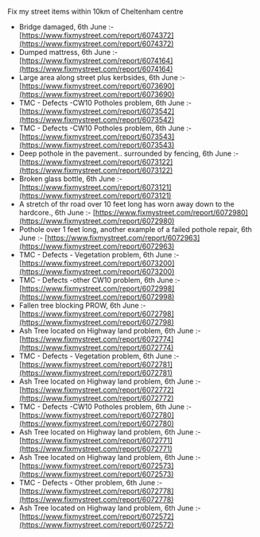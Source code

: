Fix my street items within 10km of Cheltenham centre

<!-- fix_marker starts -->

- Bridge damaged, 6th June :- [https://www.fixmystreet.com/report/6074372](https://www.fixmystreet.com/report/6074372)
- Dumped mattress, 6th June :- [https://www.fixmystreet.com/report/6074164](https://www.fixmystreet.com/report/6074164)
- Large area along street plus kerbsides, 6th June :- [https://www.fixmystreet.com/report/6073690](https://www.fixmystreet.com/report/6073690)
- TMC - Defects -CW10 Potholes problem, 6th June :- [https://www.fixmystreet.com/report/6073542](https://www.fixmystreet.com/report/6073542)
- TMC - Defects -CW10 Potholes problem, 6th June :- [https://www.fixmystreet.com/report/6073543](https://www.fixmystreet.com/report/6073543)
- Deep pothole in the pavement.. surrounded by fencing, 6th June :- [https://www.fixmystreet.com/report/6073122](https://www.fixmystreet.com/report/6073122)
- Broken glass bottle, 6th June :- [https://www.fixmystreet.com/report/6073121](https://www.fixmystreet.com/report/6073121)
- A stretch of thr road over 10 feet long has worn away down to the hardcore., 6th June :- [https://www.fixmystreet.com/report/6072980](https://www.fixmystreet.com/report/6072980)
- Pothole over 1 feet long, another example of a failed pothole repair, 6th June :- [https://www.fixmystreet.com/report/6072963](https://www.fixmystreet.com/report/6072963)
- TMC - Defects - Vegetation problem, 6th June :- [https://www.fixmystreet.com/report/6073200](https://www.fixmystreet.com/report/6073200)
- TMC - Defects -other CW10 problem, 6th June :- [https://www.fixmystreet.com/report/6072998](https://www.fixmystreet.com/report/6072998)
- Fallen tree blocking PROW, 6th June :- [https://www.fixmystreet.com/report/6072798](https://www.fixmystreet.com/report/6072798)
- Ash Tree located on Highway land problem, 6th June :- [https://www.fixmystreet.com/report/6072774](https://www.fixmystreet.com/report/6072774)
- TMC - Defects - Vegetation problem, 6th June :- [https://www.fixmystreet.com/report/6072781](https://www.fixmystreet.com/report/6072781)
- Ash Tree located on Highway land problem, 6th June :- [https://www.fixmystreet.com/report/6072772](https://www.fixmystreet.com/report/6072772)
- TMC - Defects -CW10 Potholes problem, 6th June :- [https://www.fixmystreet.com/report/6072780](https://www.fixmystreet.com/report/6072780)
- Ash Tree located on Highway land problem, 6th June :- [https://www.fixmystreet.com/report/6072771](https://www.fixmystreet.com/report/6072771)
- Ash Tree located on Highway land problem, 6th June :- [https://www.fixmystreet.com/report/6072573](https://www.fixmystreet.com/report/6072573)
- TMC - Defects - Other problem, 6th June :- [https://www.fixmystreet.com/report/6072778](https://www.fixmystreet.com/report/6072778)
- Ash Tree located on Highway land problem, 6th June :- [https://www.fixmystreet.com/report/6072572](https://www.fixmystreet.com/report/6072572)

<!-- fix_marker ends -->